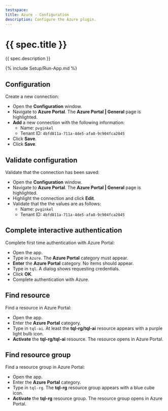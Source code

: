 ```yaml
---
testspace:
title: Azure - Configuration
description: Configure the Azure plugin.
---
```


# {{ spec.title }}

{{ spec.description }}

{% include Setup/Run-App.md %}

## Configuration

Create a new connection:

- Open the **Configuration** window.
- Navigate to **Azure Portal**. The **Azure Portal | General** page is highlighted.
- **Add** a new connection with the following information:
  - Name: `pvginkel`
  - Tenant ID: `4bfd811a-711a-4de5-afa8-9c904fca2045`
- Click **Save**.
- Click **Save**.

## Validate configuration

Validate that the connection has been saved:

- Open the **Configuration** window.
- Navigate to **Azure Portal**. The **Azure Portal | General** page is highlighted.
- Highlight the connection and click **Edit**.
- Validate that the the values are as follows:
  - Name: `pvginkel`
  - Tenant ID: `4bfd811a-711a-4de5-afa8-9c904fca2045`

## Complete interactive authentication

Complete first time authentication with Azure Portal:

- Open the app.
- Type in `Azure`. The **Azure Portal** category must appear.
- **Enter** the **Azure Portal** category. No items should appear.
- Type in `tql`. A dialog shows requesting credentials.
- Click **OK**.
- Complete authentication with Azure.

## Find resource

Find a resource in Azure Portal:

- Open the app.
- Enter the **Azure Portal** category.
- Type in `tql-ai`. At least the **tql-rg/tql-ai** resource appears with a purple light bulb icon.
- **Activate** the **tql-rg/tql-ai** resource. The resource opens in Azure Portal.

## Find resource group

Find a resource group in Azure Portal:

- Open the app.
- Enter the **Azure Portal** category.
- Type in `tql-rg`. The **tql-rg** resource group appears with a blue cube icon.
- **Activate** the **tql-rg** resource group. The resource group opens in Azure Portal.
